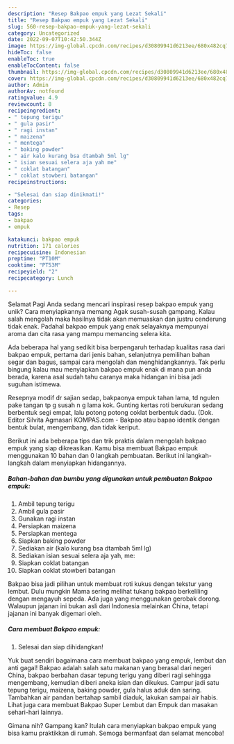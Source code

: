 ```yaml
---
description: "Resep Bakpao empuk yang Lezat Sekali"
title: "Resep Bakpao empuk yang Lezat Sekali"
slug: 560-resep-bakpao-empuk-yang-lezat-sekali
category: Uncategorized
date: 2022-09-07T10:42:50.344Z
image: https://img-global.cpcdn.com/recipes/d30809941d6213ee/680x482cq70/bakpao-empuk-foto-resep-utama.jpg
hideToc: false
enableToc: true
enableTocContent: false
thumbnail: https://img-global.cpcdn.com/recipes/d30809941d6213ee/680x482cq70/bakpao-empuk-foto-resep-utama.jpg
cover: https://img-global.cpcdn.com/recipes/d30809941d6213ee/680x482cq70/bakpao-empuk-foto-resep-utama.jpg
author: Admin
authorAv: notfound
ratingvalue: 4.9
reviewcount: 8
recipeingredient:
- " tepung terigu"
- " gula pasir"
- " ragi instan"
- " maizena"
- " mentega"
- " baking powder"
- " air kalo kurang bsa dtambah 5ml lg"
- " isian sesuai selera aja yah me"
- " coklat batangan"
- " coklat stowberi batangan"
recipeinstructions:

- "Selesai dan siap dinikmati!"
categories:
- Resep
tags:
- bakpao
- empuk

katakunci: bakpao empuk 
nutrition: 171 calories
recipecuisine: Indonesian
preptime: "PT10M"
cooktime: "PT53M"
recipeyield: "2"
recipecategory: Lunch

---
```



Selamat Pagi Anda sedang mencari inspirasi resep bakpao empuk yang unik? Cara menyiapkannya memang Agak susah-susah gampang. Kalau salah mengolah maka hasilnya tidak akan memuaskan dan justru cenderung tidak enak. Padahal bakpao empuk yang enak selayaknya mempunyai aroma dan cita rasa yang mampu memancing selera kita.


Ada beberapa hal yang sedikit bisa berpengaruh terhadap kualitas rasa dari bakpao empuk, pertama dari jenis bahan, selanjutnya pemilihan bahan segar dan bagus, sampai cara mengolah dan menghidangkannya. Tak perlu bingung kalau mau menyiapkan bakpao empuk enak di mana pun anda berada, karena asal sudah tahu caranya maka hidangan ini bisa jadi suguhan istimewa.

Resepnya modif dr sajian sedap, bakpaonya empuk tahan lama, td ngulen pake tangan tp g susah n g lama kok. Gunting kertas roti berukuran sedang berbentuk segi empat, lalu potong potong coklat berbentuk dadu. (Dok. Editor Silvita Agmasari KOMPAS.com - Bakpao atau bapao identik dengan bentuk bulat, mengembang, dan tidak keriput.


Berikut ini ada beberapa tips dan trik praktis dalam mengolah bakpao empuk yang siap dikreasikan. Kamu bisa membuat Bakpao empuk menggunakan 10 bahan dan 0 langkah pembuatan. Berikut ini langkah-langkah dalam menyiapkan hidangannya.

<!--inarticleads1-->

##### Bahan-bahan dan bumbu yang digunakan untuk pembuatan Bakpao empuk:

1. Ambil  tepung terigu
1. Ambil  gula pasir
1. Gunakan  ragi instan
1. Persiapkan  maizena
1. Persiapkan  mentega
1. Siapkan  baking powder
1. Sediakan  air (kalo kurang bsa dtambah 5ml lg)
1. Sediakan  isian sesuai selera aja yah, me:
1. Siapkan  coklat batangan
1. Siapkan  coklat stowberi batangan


Bakpao bisa jadi pilihan untuk membuat roti kukus dengan tekstur yang lembut. Dulu mungkin Mama sering melihat tukang bakpao berkeliling dengan mengayuh sepeda. Ada juga yang menggunakan gerobak dorong. Walaupun jajanan ini bukan asli dari Indonesia melainkan China, tetapi jajanan ini banyak digemari oleh. 

<!--inarticleads2-->

##### Cara membuat Bakpao empuk:


1. Selesai dan siap dihidangkan!

Yuk buat sendiri bagaimana cara membuat bakpao yang empuk, lembut dan anti gagal! Bakpao adalah salah satu makanan yang berasal dari negeri China, bakpao berbahan dasar tepung terigu yang diberi ragi sehingga mengembang, kemudian diberi aneka isian dan dikukus. Campur jadi satu tepung terigu, maizena, baking powder, gula halus aduk dan saring. Tambahkan air pandan bertahap sambil diaduk, lakukan sampai air habis. Lihat juga cara membuat Bakpao Super Lembut dan Empuk dan masakan sehari-hari lainnya. 

Gimana nih? Gampang kan? Itulah cara menyiapkan bakpao empuk yang bisa kamu praktikkan di rumah. Semoga bermanfaat dan selamat mencoba!
